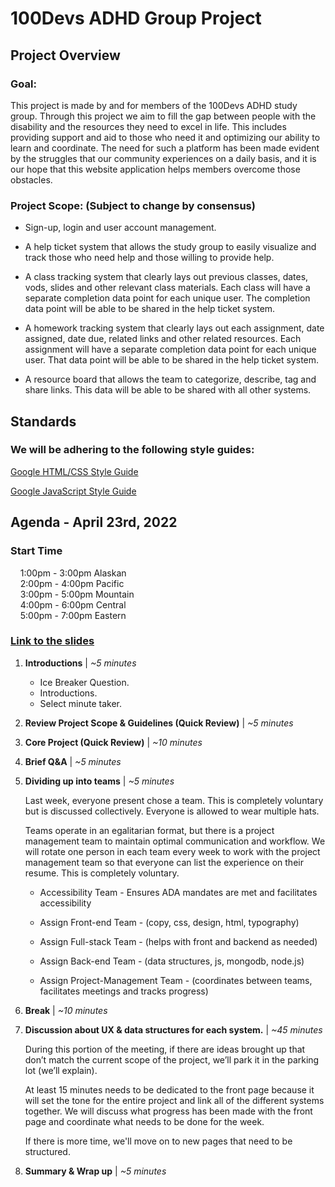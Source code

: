 # 100Devs ADHD Group Project
## Project Overview
### Goal: 

This project is made by and for members of the 100Devs ADHD study group. Through this project we aim to fill the gap between people with the disability and the resources they need to excel in life. This includes providing support and aid to those who need it and optimizing our ability to learn and coordinate. The need for such a platform has been made evident by the struggles that our community experiences on a daily basis, and it is our hope that this website application helps members overcome those obstacles.

### Project Scope: (Subject to change by consensus)

* Sign-up, login and user account management.

* A help ticket system that allows the study group to easily visualize and track those who need help and those willing to provide help.

* A class tracking system that clearly lays out previous classes, dates, vods, slides and other relevant class materials. Each class will have a separate completion data point for each unique user. The completion data point will be able to be shared in the help ticket system.

* A homework tracking system that clearly lays out each assignment, date assigned, date due, related links and other related resources. Each assignment will have a separate completion data point for each unique user. That data point will be able to be shared in the help ticket system.

* A resource board that allows the team to categorize, describe, tag and share links. This data will be able to be shared with all other systems.

## Standards
### We will be adhering to the following style guides:

[Google HTML/CSS Style Guide](https://google.github.io/styleguide/htmlcssguide.html)

[Google JavaScript Style Guide](https://google.github.io/styleguide/jsguide.html)

## Agenda - April 23rd, 2022

### Start Time
&nbsp;&nbsp;&nbsp;&nbsp;1:00pm - 3:00pm Alaskan<br>
&nbsp;&nbsp;&nbsp;&nbsp;2:00pm - 4:00pm Pacific<br>
&nbsp;&nbsp;&nbsp;&nbsp;3:00pm - 5:00pm Mountain<br>
&nbsp;&nbsp;&nbsp;&nbsp;4:00pm - 6:00pm Central<br>
&nbsp;&nbsp;&nbsp;&nbsp;5:00pm - 7:00pm Eastern<br>

### [Link to the slides](https://www.canva.com/design/DAE9_vZKQcs/E4l0aCltIf6KA_grrceJ4A/edit?utm_content=DAE9_vZKQcs&utm_campaign=designshare&utm_medium=link2&utm_source=sharebutton)

1. **Introductions** | *~5 minutes*

    * Ice Breaker Question.
    * Introductions.
    * Select minute taker.

2. **Review Project Scope & Guidelines (Quick Review)** | *~5 minutes* 
3. **Core Project (Quick Review)** | *~10 minutes*
4. **Brief Q&A** | *~5 minutes*
5. **Dividing up into teams** | *~5 minutes*

    Last week, everyone present chose a team. This is completely voluntary but is discussed collectively. Everyone is allowed to wear multiple hats.
    
    Teams operate in an egalitarian format, but there is a project management team to maintain optimal communication and workflow. We will rotate one person in each team every week to work with the project management team so that everyone can list the experience on their resume. This is completely voluntary.

    * Accessibility Team - Ensures ADA mandates are met and facilitates accessibility

    * Assign Front-end Team - (copy, css, design, html, typography)

    * Assign Full-stack Team - (helps with front and backend as needed)

    * Assign Back-end Team - (data structures, js, mongodb, node.js)

    * Assign Project-Management Team - (coordinates between teams, facilitates meetings and tracks progress)

5. **Break** | *~10 minutes*

7. **Discussion about UX & data structures for each system.** | *~45 minutes*

    During this portion of the meeting, if there are ideas brought up that don’t match the current scope of the project, we’ll park it in the parking lot (we’ll explain).

    At least 15 minutes needs to be dedicated to the front page because it will set the tone for the entire project and link all of the different systems together. We will discuss what progress has been made with the front page and coordinate what needs to be done for the week. 

    If there is more time, we'll move on to new pages that need to be structured.

8. **Summary & Wrap up** | *~5 minutes*